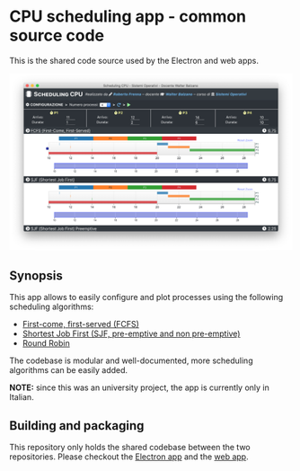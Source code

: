 # CPU scheduling app - common source code

This is the shared code source used by the Electron and web apps.

![Screenshot of the Electron app](screenshot.png)

## Synopsis

This app allows to easily configure and plot processes using the following scheduling algorithms:

- [First-come, first-served (FCFS)](https://en.wikipedia.org/wiki/FIFO_\(computing_and_electronics\))
- [Shortest Job First (SJF, pre-emptive and non pre-emptive)](https://en.wikipedia.org/wiki/Shortest_job_next)
- [Round Robin](https://en.wikipedia.org/wiki/Round-robin_scheduling)

The codebase is modular and well-documented, more scheduling algorithms can be easily added.

**NOTE:** since this was an university project, the app is currently only in Italian.

## Building and packaging

This repository only holds the shared codebase between the two repositories. Please checkout the
[Electron app](https://github.com/Robertof/cpu-scheduling-electron) and the
[web app](https://github.com/Robertof/cpu-scheduling-web).
